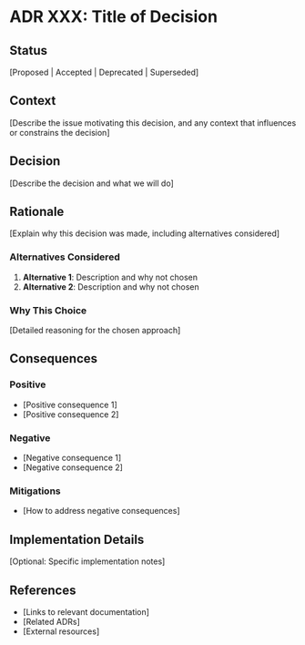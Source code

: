 # ADR XXX: Title of Decision

## Status
[Proposed | Accepted | Deprecated | Superseded]

## Context
[Describe the issue motivating this decision, and any context that influences or constrains the decision]

## Decision
[Describe the decision and what we will do]

## Rationale
[Explain why this decision was made, including alternatives considered]

### Alternatives Considered
1. **Alternative 1**: Description and why not chosen
2. **Alternative 2**: Description and why not chosen

### Why This Choice
[Detailed reasoning for the chosen approach]

## Consequences

### Positive
- [Positive consequence 1]
- [Positive consequence 2]

### Negative
- [Negative consequence 1]
- [Negative consequence 2]

### Mitigations
- [How to address negative consequences]

## Implementation Details
[Optional: Specific implementation notes]

## References
- [Links to relevant documentation]
- [Related ADRs]
- [External resources]